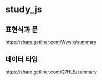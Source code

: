 # study_js

## 표현식과 문
https://share.getliner.com/Wywlx/summary


## 데이터 타입
https://share.getliner.com/Q7HLE/summary
